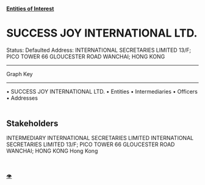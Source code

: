 #### [Entities of Interest](/list.html)
<link rel="stylesheet" type="text/css" href="../../assets/style.css">

<style>
body{background-image:url("http://eoi-graphs.s3-website-eu-west-1.amazonaws.com/SUCCESS_JOY_INTERNATIONAL_LTD..png");background-repeat: no-repeat;background-size: contain;}
.markdown>p>span{background-color: white;}
</style>

# SUCCESS JOY INTERNATIONAL LTD.
<span>Status: Defaulted
Address: INTERNATIONAL SECRETARIES LIMITED 13/F; PICO TOWER 66 GLOUCESTER ROAD WANCHAI; HONG KONG
</span>

---



<div class="legend">
Graph Key
<hr>
<span class="focus">• SUCCESS JOY INTERNATIONAL LTD.</span>
<span class="entity">• Entities</span>
<span class="intermediary">• Intermediaries</span>
<span class="officer">• Officers</span>
<span class="address">• Addresses</span>
</div><br>


## Stakeholders
<span>INTERMEDIARY
INTERNATIONAL SECRETARIES LIMITED
INTERNATIONAL SECRETARIES LIMITED 13/F; PICO TOWER 66 GLOUCESTER ROAD WANCHAI; HONG KONG
Hong Kong
</span>


<br><br><a class="contribute_button" href="Readme.md">👁</a>